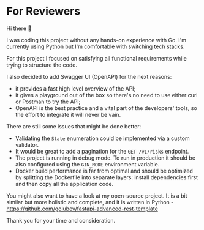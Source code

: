 # For Reviewers

Hi there 👋

I was coding this project without any hands-on experience with Go. I'm currently using Python but I'm comfortable with switching tech stacks.

For this project I focused on satisfying all functional requirements while trying to structure the code.

I also decided to add Swagger UI (OpenAPI) for the next reasons:
- it provides a fast high level overview of the API;
- it gives a playground out of the box so there's no need to use either curl or Postman to try the API;
- OpenAPI is the best practice and a vital part of the developers' tools, so the effort to integrate it will never be vain.

There are still some issues that might be done better:
- Validating the `State` enumeration could be implemented via a custom validator.
- It would be great to add a pagination for the `GET /v1/risks` endpoint.
- The project is running in debug mode. To run in production it should be also configured using the `GIN_MODE` environment variable.
- Docker build performance is far from optimal and should be optimized by splitting the Dockerfile into separate layers: install dependencies first and then copy all the application code.

You might also want to have a look at my open-source project. It is a bit similar but more holistic and complete, and it is written in Python - https://github.com/golubev/fastapi-advanced-rest-template

Thank you for your time and consideration.
